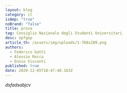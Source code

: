 ```yaml
---
layout: blog
category: it
isAmp: "true"
noBrand: "false"
title: prova
tag: Consiglio Nazionale degli Studenti Universitari
desc: opfgop
article_th: /assets/img/uploads/1-768x289.png
authors:
  - Federico Gatti
  - Alessio Rocca
  - Ennio Visconti
published: true
date: 2020-12-05T18:47:40.163Z
---
```

*dsfadsabjcv*